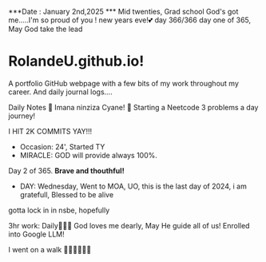 ***Date : January 2nd,2025 *** Mid twenties, Grad school God's got me.....I'm so proud of you ! new years eve!💕 day 366/366 day one of 365, May God take the lead
# RolandeU.github.io!

A portfolio GitHub webpage with a few bits of my work throughout my career. And daily journal logs....


Daily Notes
💚 Imana ninziza Cyane! 
💚 Starting a Neetcode 3 problems a day journey!

I HIT 2K COMMITS YAY!!!

- Occasion: 24', Started TY 
- MIRACLE: GOD will provide always 100%.

Day 2 of 365. **Brave and thouthful!** 
- DAY: Wednesday, Went to MOA, UO, this is the last day of 2024, i am gratefull, Blessed to be alive

gotta lock in in nsbe, hopefully 

3hr work: Daily💚💚💚
God loves me dearly, May He guide all of  us!
Enrolled into Google LLM! 

I went on a walk 💚💚💚💚💚💚
